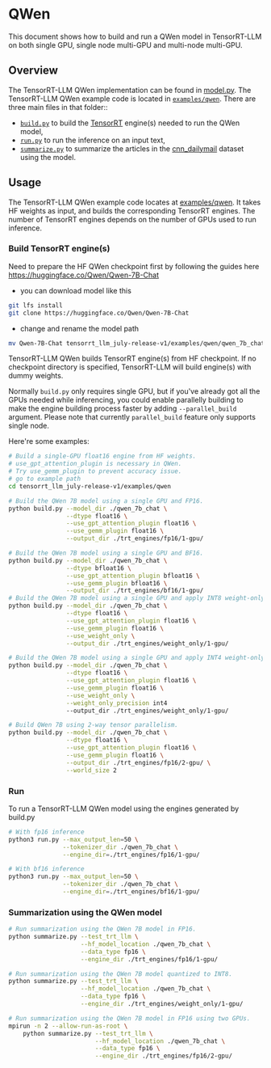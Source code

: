 # QWen

This document shows how to build and run a QWen model in TensorRT-LLM on both single GPU, single node multi-GPU and multi-node multi-GPU.

## Overview

The TensorRT-LLM QWen implementation can be found in [model.py](model.py). The TensorRT-LLM QWen example code is located in [`examples/qwen`](./). There are three main files in that folder::

 * [`build.py`](./build.py) to build the [TensorRT](https://developer.nvidia.com/tensorrt) engine(s) needed to run the QWen model,
 * [`run.py`](./run.py) to run the inference on an input text,
 * [`summarize.py`](./summarize.py) to summarize the articles in the [cnn_dailymail](https://huggingface.co/datasets/cnn_dailymail) dataset using the model.

## Usage

The TensorRT-LLM QWen example code locates at [examples/qwen](./). It takes HF weights as input, and builds the corresponding TensorRT engines. The number of TensorRT engines depends on the number of GPUs used to run inference.

### Build TensorRT engine(s)

Need to prepare the HF QWen checkpoint first by following the guides here https://huggingface.co/Qwen/Qwen-7B-Chat
- you can download model like this
```bash
git lfs install
git clone https://huggingface.co/Qwen/Qwen-7B-Chat
```

- change and rename the model path
```bash
mv Qwen-7B-Chat tensorrt_llm_july-release-v1/examples/qwen/qwen_7b_chat

```


TensorRT-LLM QWen builds TensorRT engine(s) from HF checkpoint. If no checkpoint directory is specified, TensorRT-LLM will build engine(s) with dummy weights.

Normally `build.py` only requires single GPU, but if you've already got all the GPUs needed while inferencing, you could enable parallelly building to make the engine building process faster by adding `--parallel_build` argument. Please note that currently `parallel_build` feature only supports single node.

Here're some examples:

```bash
# Build a single-GPU float16 engine from HF weights.
# use_gpt_attention_plugin is necessary in QWen.
# Try use_gemm_plugin to prevent accuracy issue.
# go to example path
cd tensorrt_llm_july-release-v1/examples/qwen

# Build the QWen 7B model using a single GPU and FP16.
python build.py --model_dir ./qwen_7b_chat \
                --dtype float16 \
                --use_gpt_attention_plugin float16 \
                --use_gemm_plugin float16 \
                --output_dir ./trt_engines/fp16/1-gpu/

# Build the QWen 7B model using a single GPU and BF16.
python build.py --model_dir ./qwen_7b_chat \
                --dtype bfloat16 \
                --use_gpt_attention_plugin bfloat16 \
                --use_gemm_plugin bfloat16 \
                --output_dir ./trt_engines/bf16/1-gpu/
# Build the QWen 7B model using a single GPU and apply INT8 weight-only quantization.
python build.py --model_dir ./qwen_7b_chat \
                --dtype float16 \
                --use_gpt_attention_plugin float16 \
                --use_gemm_plugin float16 \
                --use_weight_only \
                --output_dir ./trt_engines/weight_only/1-gpu/

# Build the QWen 7B model using a single GPU and apply INT4 weight-only quantization.
python build.py --model_dir ./qwen_7b_chat \
                --dtype float16 \
                --use_gpt_attention_plugin float16 \
                --use_gemm_plugin float16 \
                --use_weight_only \
                --weight_only_precision int4
                --output_dir ./trt_engines/weight_only/1-gpu/

# Build QWen 7B using 2-way tensor parallelism.
python build.py --model_dir ./qwen_7b_chat \
                --dtype float16 \
                --use_gpt_attention_plugin float16 \
                --use_gemm_plugin float16 \
                --output_dir ./trt_engines/fp16/2-gpu/ \
                --world_size 2
```

### Run

To run a TensorRT-LLM QWen model using the engines generated by build.py

```bash
# With fp16 inference
python3 run.py --max_output_len=50 \
               --tokenizer_dir ./qwen_7b_chat \
               --engine_dir=./trt_engines/fp16/1-gpu/

# With bf16 inference
python3 run.py --max_output_len=50 \
               --tokenizer_dir ./qwen_7b_chat \
               --engine_dir=./trt_engines/bf16/1-gpu/
```

### Summarization using the QWen model

```bash
# Run summarization using the QWen 7B model in FP16.
python summarize.py --test_trt_llm \
                    --hf_model_location ./qwen_7b_chat \
                    --data_type fp16 \
                    --engine_dir ./trt_engines/fp16/1-gpu/

# Run summarization using the QWen 7B model quantized to INT8.
python summarize.py --test_trt_llm \
                    --hf_model_location ./qwen_7b_chat \
                    --data_type fp16 \
                    --engine_dir ./trt_engines/weight_only/1-gpu/

# Run summarization using the QWen 7B model in FP16 using two GPUs.
mpirun -n 2 --allow-run-as-root \
    python summarize.py --test_trt_llm \
                        --hf_model_location ./qwen_7b_chat \
                        --data_type fp16 \
                        --engine_dir ./trt_engines/fp16/2-gpu/

```
